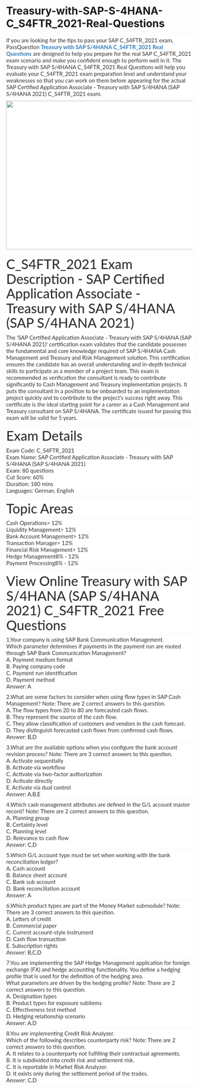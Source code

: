 # Treasury-with-SAP-S-4HANA-C_S4FTR_2021-Real-Questions
<p>
	<p style="box-sizing:border-box;margin-top:0px;margin-bottom:10px;color:#333333;font-family:Lato;font-size:15px;white-space:normal;background-color:#FFFFFF;">
		If you are looking for the tips to pass your SAP C_S4FTR_2021 exam, PassQuestion&nbsp;<span style="box-sizing:border-box;font-weight:700;"><a href="https://www.passquestion.com/c_s4ftr_2021.html" style="box-sizing:border-box;background-color:transparent;color:#337AB7;text-decoration-line:none;">Treasury with SAP S/4HANA C_S4FTR_2021 Real Questions</a></span>&nbsp;are designed to help you prepare for the real SAP C_S4FTR_2021 exam scenario and make you confident enough to perform well in it. The Treasury with SAP S/4HANA C_S4FTR_2021 Real Questions will help you evaluate your C_S4FTR_2021 exam preparation level and understand your weaknesses so that you can work on them before appearing for the actual SAP Certified Application Associate - Treasury with SAP S/4HANA (SAP S/4HANA 2021) C_S4FTR_2021 exam.
	</p>
	<p style="box-sizing:border-box;margin-top:0px;margin-bottom:10px;color:#333333;font-family:Lato;font-size:15px;white-space:normal;background-color:#FFFFFF;">
		<img alt="" src="https://www.passquestion.com/uploads/pqcom/images/20220919/c08b364995d26b7b21f1bb8036b57b60.png" style="box-sizing:border-box;vertical-align:middle;max-width:100%;height:400px;width:600px;" />
	</p>
	<h1 style="box-sizing:border-box;margin:20px 0px 10px;font-size:36px;font-family:Lato;font-weight:500;line-height:1.1;color:#333333;white-space:normal;background-color:#FFFFFF;">
		C_S4FTR_2021 Exam Description - SAP Certified Application Associate - Treasury with SAP S/4HANA (SAP S/4HANA 2021)
	</h1>
	<p style="box-sizing:border-box;margin-top:0px;margin-bottom:10px;color:#333333;font-family:Lato;font-size:15px;white-space:normal;background-color:#FFFFFF;">
		The 'SAP Certified Application Associate - Treasury with SAP S/4HANA (SAP S/4HANA 2021)' certification exam validates that the candidate possesses the fundamental and core knowledge required of SAP S/4HANA Cash Management and Treasury and Risk Management solution. This certification ensures the candidate has an overall understanding and in‐depth technical skills to participate as a member of a project team. This exam is recommended as verification the consultant is ready to contribute significantly to Cash Management and Treasury implementation projects. It puts the consultant in a position to be onboarded to an implementation project quickly and to contribute to the project's success right away. This certificate is the ideal starting point for a career as a Cash Management and Treasury consultant on SAP S/4HANA. The certificate issued for passing this exam will be valid for 5 years.
	</p>
	<h1 style="box-sizing:border-box;margin:20px 0px 10px;font-size:36px;font-family:Lato;font-weight:500;line-height:1.1;color:#333333;white-space:normal;background-color:#FFFFFF;">
		Exam Details
	</h1>
	<p style="box-sizing:border-box;margin-top:0px;margin-bottom:10px;color:#333333;font-family:Lato;font-size:15px;white-space:normal;background-color:#FFFFFF;">
		Exam Code: C_S4FTR_2021<br style="box-sizing:border-box;" />
Exam Name: SAP Certified Application Associate - Treasury with SAP S/4HANA (SAP S/4HANA 2021)<br style="box-sizing:border-box;" />
Exam: 80 questions<br style="box-sizing:border-box;" />
Cut Score: 60%<br style="box-sizing:border-box;" />
Duration: 180 mins<br style="box-sizing:border-box;" />
Languages: German, English
	</p>
	<h1 style="box-sizing:border-box;margin:20px 0px 10px;font-size:36px;font-family:Lato;font-weight:500;line-height:1.1;color:#333333;white-space:normal;background-color:#FFFFFF;">
		Topic Areas
	</h1>
	<p style="box-sizing:border-box;margin-top:0px;margin-bottom:10px;color:#333333;font-family:Lato;font-size:15px;white-space:normal;background-color:#FFFFFF;">
		Cash Operations&gt; 12%<br style="box-sizing:border-box;" />
Liquidity Management&gt; 12%<br style="box-sizing:border-box;" />
Bank Account Management&gt; 12%<br style="box-sizing:border-box;" />
Transaction Manager&gt; 12%<br style="box-sizing:border-box;" />
Financial Risk Management&gt; 12%<br style="box-sizing:border-box;" />
Hedge Management8% - 12%<br style="box-sizing:border-box;" />
Payment Processing8% - 12%
	</p>
	<h1 style="box-sizing:border-box;margin:20px 0px 10px;font-size:36px;font-family:Lato;font-weight:500;line-height:1.1;color:#333333;white-space:normal;background-color:#FFFFFF;">
		View Online Treasury with SAP S/4HANA (SAP S/4HANA 2021) C_S4FTR_2021 Free Questions
	</h1>
	<p style="box-sizing:border-box;margin-top:0px;margin-bottom:10px;color:#333333;font-family:Lato;font-size:15px;white-space:normal;background-color:#FFFFFF;">
		1.Your company is using SAP Bank Communication Management.<br style="box-sizing:border-box;" />
Which parameter determines if payments in the payment run are routed through SAP Bank Communication Management?<br style="box-sizing:border-box;" />
A. Payment medium format<br style="box-sizing:border-box;" />
B. Paying company code<br style="box-sizing:border-box;" />
C. Payment run identification<br style="box-sizing:border-box;" />
D. Payment method<br style="box-sizing:border-box;" />
Answer: A
	</p>
	<p style="box-sizing:border-box;margin-top:0px;margin-bottom:10px;color:#333333;font-family:Lato;font-size:15px;white-space:normal;background-color:#FFFFFF;">
		2.What are some factors to consider when using flow types in SAP Cash Management? Note: There are 2 correct answers to this question.<br style="box-sizing:border-box;" />
A. The flow types from 20 to 80 are forecasted cash flows.<br style="box-sizing:border-box;" />
B. They represent the source of the cash flow.<br style="box-sizing:border-box;" />
C. They allow classification of customers and vendors in the cash forecast.<br style="box-sizing:border-box;" />
D. They distinguish forecasted cash flows from confirmed cash flows.<br style="box-sizing:border-box;" />
Answer: B,D
	</p>
	<p style="box-sizing:border-box;margin-top:0px;margin-bottom:10px;color:#333333;font-family:Lato;font-size:15px;white-space:normal;background-color:#FFFFFF;">
		3.What are the available options when you configure the bank account revision process? Note: There are 3 correct answers to this question.<br style="box-sizing:border-box;" />
A. Activate sequentially<br style="box-sizing:border-box;" />
B. Activate via workflow<br style="box-sizing:border-box;" />
C. Activate via two-factor authorization<br style="box-sizing:border-box;" />
D. Activate directly<br style="box-sizing:border-box;" />
E. Activate via dual control<br style="box-sizing:border-box;" />
Answer: A,B,E
	</p>
	<p style="box-sizing:border-box;margin-top:0px;margin-bottom:10px;color:#333333;font-family:Lato;font-size:15px;white-space:normal;background-color:#FFFFFF;">
		4.Which cash management attributes are defined in the G/L account master record? Note: There are 2 correct answers to this question.<br style="box-sizing:border-box;" />
A. Planning group<br style="box-sizing:border-box;" />
B. Certainty level<br style="box-sizing:border-box;" />
C. Planning level<br style="box-sizing:border-box;" />
D. Relevance to cash flow<br style="box-sizing:border-box;" />
Answer: C,D
	</p>
	<p style="box-sizing:border-box;margin-top:0px;margin-bottom:10px;color:#333333;font-family:Lato;font-size:15px;white-space:normal;background-color:#FFFFFF;">
		5.Which G/L account type must be set when working with the bank reconciliation ledger?<br style="box-sizing:border-box;" />
A. Cash account<br style="box-sizing:border-box;" />
B. Balance sheet account<br style="box-sizing:border-box;" />
C. Bank sub account<br style="box-sizing:border-box;" />
D. Bank reconciliation account<br style="box-sizing:border-box;" />
Answer: A
	</p>
	<p style="box-sizing:border-box;margin-top:0px;margin-bottom:10px;color:#333333;font-family:Lato;font-size:15px;white-space:normal;background-color:#FFFFFF;">
		6.Which product types are part of the Money Market submodule? Note: There are 3 correct answers to this question.<br style="box-sizing:border-box;" />
A. Letters of credit<br style="box-sizing:border-box;" />
B. Commercial paper<br style="box-sizing:border-box;" />
C. Current account-style instrument<br style="box-sizing:border-box;" />
D. Cash flow transaction<br style="box-sizing:border-box;" />
E. Subscription rights<br style="box-sizing:border-box;" />
Answer: B,C,D
	</p>
	<p style="box-sizing:border-box;margin-top:0px;margin-bottom:10px;color:#333333;font-family:Lato;font-size:15px;white-space:normal;background-color:#FFFFFF;">
		7.You are implementing the SAP Hedge Management application for foreign exchange (FX) and hedge accounting functionality. You define a hedging profile that is used for the definition of the hedging area.<br style="box-sizing:border-box;" />
What parameters are driven by the hedging profile? Note: There are 2 correct answers to this question.<br style="box-sizing:border-box;" />
A. Designation types<br style="box-sizing:border-box;" />
B. Product types for exposure subitems<br style="box-sizing:border-box;" />
C. Effectiveness test method<br style="box-sizing:border-box;" />
D. Hedging relationship scenario<br style="box-sizing:border-box;" />
Answer: A,D
	</p>
	<p style="box-sizing:border-box;margin-top:0px;margin-bottom:10px;color:#333333;font-family:Lato;font-size:15px;white-space:normal;background-color:#FFFFFF;">
		8.You are implementing Credit Risk Analyzer.<br style="box-sizing:border-box;" />
Which of the following describes counterparty risk? Note: There are 2 correct answers to this question.<br style="box-sizing:border-box;" />
A. It relates to a counterparty not fulfilling their contractual agreements.<br style="box-sizing:border-box;" />
B. It is subdivided into credit risk and settlement risk.<br style="box-sizing:border-box;" />
C. It is reportable in Market Risk Analyzer.<br style="box-sizing:border-box;" />
D. It exists only during the settlement period of the trades.<br style="box-sizing:border-box;" />
Answer: C,D
	</p>
</p>
<p>
	<span style="white-space:normal;"></span> 
</p>

